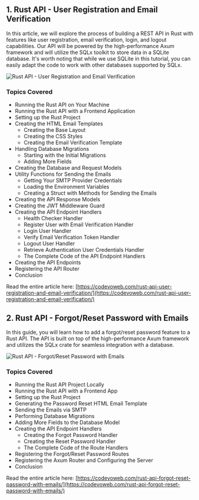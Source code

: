 ## 1. Rust API - User Registration and Email Verification

In this article, we will explore the process of building a REST API in Rust with features like user registration, email verification, login, and logout capabilities. Our API will be powered by the high-performance Axum framework and will utilize the SQLx toolkit to store data in a SQLite database. It's worth noting that while we use SQLite in this tutorial, you can easily adapt the code to work with other databases supported by SQLx.

![Rust API - User Registration and Email Verification](https://codevoweb.com/wp-content/uploads/2023/07/Rust-API-User-Registration-and-Email-Verification.webp)

### Topics Covered

- Running the Rust API on Your Machine
- Running the Rust API with a Frontend Application
- Setting up the Rust Project
- Creating the HTML Email Templates
    - Creating the Base Layout
    - Creating the CSS Styles
    - Creating the Email Verification Template
- Handling Database Migrations
    - Starting with the Initial Migrations
    - Adding More Fields
- Creating the Database and Request Models
- Utility Functions for Sending the Emails
    - Getting Your SMTP Provider Credentials
    - Loading the Environment Variables
    - Creating a Struct with Methods for Sending the Emails
- Creating the API Response Models
- Creating the JWT Middleware Guard
- Creating the API Endpoint Handlers
    - Health Checker Handler
    - Register User with Email Verification Handler
    - Login User Handler
    - Verify Email Verification Token Handler
    - Logout User Handler
    - Retrieve Authentication User Credentials Handler
    - The Complete Code of the API Endpoint Handlers
- Creating the API Endpoints
- Registering the API Router
- Conclusion


Read the entire article here: [https://codevoweb.com/rust-api-user-registration-and-email-verification/](https://codevoweb.com/rust-api-user-registration-and-email-verification/)


## 2. Rust API - Forgot/Reset Password with Emails

In this guide, you will learn how to add a forgot/reset password feature to a Rust API. The API is built on top of the high-performance Axum framework and utilizes the SQLx crate for seamless integration with a database.

![Rust API - Forgot/Reset Password with Emails](https://codevoweb.com/wp-content/uploads/2023/07/Rust-API-Forgot-Reset-Password-with-Emails.webp)

### Topics Covered

- Running the Rust API Project Locally
- Running the Rust API with a Frontend App
- Setting up the Rust Project
- Generating the Password Reset HTML Email Template
- Sending the Emails via SMTP
- Performing Database Migrations
- Adding More Fields to the Database Model
- Creating the API Endpoint Handlers
    - Creating the Forgot Password Handler
    - Creating the Reset Password Handler
    - The Complete Code of the Route Handlers
- Registering the Forgot/Reset Password Routes
- Registering the Axum Router and Configuring the Server
- Conclusion
  
Read the entire article here: [https://codevoweb.com/rust-api-forgot-reset-password-with-emails/](https://codevoweb.com/rust-api-forgot-reset-password-with-emails/)
